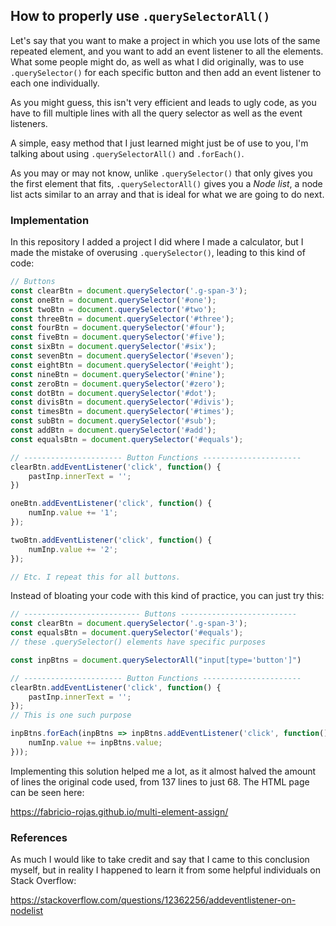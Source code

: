 ## How to properly use ```.querySelectorAll()```

Let's say that you want to make a project in which you use lots of the same
repeated element, and you want to add an event listener to all the elements.
What some people might do, as well as what I did originally, was to use 
```.querySelector()``` for each specific button and then add an event listener
to each one individually.

As you might guess, this isn't very efficient and leads to ugly code, as you 
have to fill multiple lines with all the query selector as well as the event
listeners.

A simple, easy method that I just learned might just be of use to you, I'm 
talking about using ```.querySelectorAll()``` and ```.forEach()```.

As you may or may not know, unlike ```.querySelector()``` that only gives you 
the first element that fits, ```.querySelectorAll()``` gives you a *Node list*,
a node list acts similar to an array and that is ideal for what we are going to
do next.

### Implementation

In this repository I added a project I did where I made a calculator, but I made
the mistake of overusing ```.querySelector()```, leading to this kind of code:

```javascript
// Buttons
const clearBtn = document.querySelector('.g-span-3');
const oneBtn = document.querySelector('#one');
const twoBtn = document.querySelector('#two');
const threeBtn = document.querySelector('#three');
const fourBtn = document.querySelector('#four');
const fiveBtn = document.querySelector('#five');
const sixBtn = document.querySelector('#six');
const sevenBtn = document.querySelector('#seven');
const eightBtn = document.querySelector('#eight');
const nineBtn = document.querySelector('#nine');
const zeroBtn = document.querySelector('#zero');
const dotBtn = document.querySelector('#dot');
const divisBtn = document.querySelector('#divis');
const timesBtn = document.querySelector('#times');
const subBtn = document.querySelector('#sub');
const addBtn = document.querySelector('#add');
const equalsBtn = document.querySelector('#equals');

// ---------------------- Button Functions ----------------------
clearBtn.addEventListener('click', function() {
    pastInp.innerText = '';
})

oneBtn.addEventListener('click', function() {
    numInp.value += '1';
});

twoBtn.addEventListener('click', function() {
    numInp.value += '2';
});

// Etc. I repeat this for all buttons.
```

Instead of bloating your code with this kind of practice, you can just try this:

```javascript
// -------------------------- Buttons --------------------------
const clearBtn = document.querySelector('.g-span-3');
const equalsBtn = document.querySelector('#equals');
// these .querySelector() elements have specific purposes

const inpBtns = document.querySelectorAll("input[type='button']")

// ---------------------- Button Functions ----------------------
clearBtn.addEventListener('click', function() {
    pastInp.innerText = '';
});
// This is one such purpose

inpBtns.forEach(inpBtns => inpBtns.addEventListener('click', function() {
    numInp.value += inpBtns.value;
}));
```

Implementing this solution helped me a lot, as it almost halved the amount of 
lines the original code used, from 137 lines to just 68.
The HTML page can be seen here:

https://fabricio-rojas.github.io/multi-element-assign/

### References

As much I would like to take credit and say that I came to this conclusion myself,
but in reality I happened to learn it from some helpful individuals on Stack Overflow:

https://stackoverflow.com/questions/12362256/addeventlistener-on-nodelist